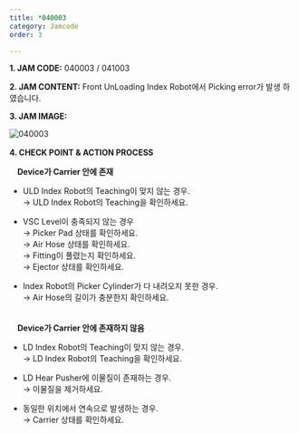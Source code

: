 ```yaml
---
title: *040003
category: Jamcode
order: 3

---
```

**1. JAM CODE:** 040003 / 041003

**2. JAM CONTENT:** Front UnLoading Index Robot에서 Picking error가 발생 하였습니다.

**3. JAM IMAGE:**

![040003](https://user-images.githubusercontent.com/85915538/125031467-496a2300-e0bf-11eb-8ea9-66fdc9c83d8b.png)

**4. CHECK POINT & ACTION PROCESS**　 


　**Device가 Carrier 안에 존재**

* ULD Index Robot의 Teaching이 맞지 않는 경우.  
  → ULD Index Robot의 Teaching을 확인하세요.

* VSC Level이 충족되지 않는 경우  
  → Picker Pad 상태를 확인하세요.  
  → Air Hose 상태를 확인하세요.  
  → Fitting이 풀렸는지 확인하세요.  
  → Ejector 상태를 확인하세요.

* Index Robot의 Picker Cylinder가 다 내려오지 못한 경우.  
  → Air Hose의 길이가 충분한지 확인하세요.  

　  
　**Device가 Carrier 안에 존재하지 않음**

* LD Index Robot의 Teaching이 맞지 않는 경우.  
  → LD Index Robot의 Teaching을 확인하세요.

* LD Hear Pusher에 이물질이 존재하는 경우.  
  → 이물질을 제거하세요.

* 동일한 위치에서 연속으로 발생하는 경우.  
  → Carrier 상태를 확인하세요.

<!---
　**If the device exists in the carrier**  

* If the Teaching of ULD Index Robot is not correct.  
  → Adjust the teaching of the ULD index robot.

* If the VSC Level does not exceed the set value.  
  → Check the Picker Pad.  
  → Check the Air Hose.  
  → Check if the fitting is loose.  
  → Check the vacuum ejector.

* If the Picker Cylinder of Index Robot does not come down.  
  → Check if the length of the Air Hose is sufficient.

　  
　**If the device does not exist in the carrier**  

* If the teaching of LD Index Robot is not correct.  
  → Adjust the teaching of the LD index robot.

* If there is something in the LD Hear Pusher.  
  → Remove any foreign objects.

* If jams occur consecutively at the same location.  
  → Check the carrier.
--->
